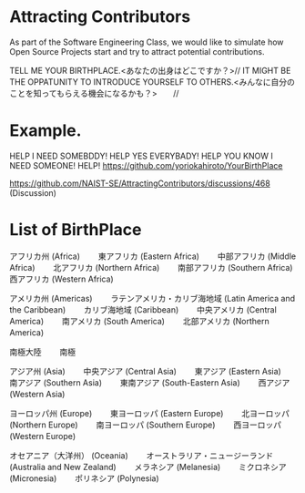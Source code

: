 # Attracting Contributors
As part of the Software Engineering Class, we would like to simulate how Open Source Projects start and try to attract potential contributions.

TELL ME YOUR BIRTHPLACE.<あなたの出身はどこですか？>//
IT MIGHT BE THE OPPATUNITY TO INTRODUCE YOURSELF TO OTHERS.<みんなに自分のことを知ってもらえる機会になるかも？>　　//

# Example.  
HELP I NEED SOMEBDDY! HELP YES EVERYBADY! HELP YOU KNOW I NEED SOMEONE!  HELP!
https://github.com/yoriokahiroto/YourBirthPlace 

https://github.com/NAIST-SE/AttractingContributors/discussions/468 (Discussion)

# List of BirthPlace
アフリカ州 (Africa)　　
  東アフリカ (Eastern Africa)　　
  中部アフリカ (Middle Africa)　　
  北アフリカ (Northern Africa)　　
  南部アフリカ (Southern Africa)　　
  西アフリカ (Western Africa)　　
  
アメリカ州 (Americas)　　
  ラテンアメリカ・カリブ海地域 (Latin America and the Caribbean)　　
  カリブ海地域 (Caribbean)　　
  中央アメリカ (Central America)　　
  南アメリカ (South America)　　
  北部アメリカ (Northern America)　　
  
南極大陸　　
南極　　

アジア州 (Asia)　　
  中央アジア (Central Asia)　　
  東アジア (Eastern Asia)　　
  南アジア (Southern Asia)　　
  東南アジア (South-Eastern Asia)　　
  西アジア (Western Asia)　　
  
ヨーロッパ州 (Europe)　　
東ヨーロッパ (Eastern Europe)　　
北ヨーロッパ (Northern Europe)　　
南ヨーロッパ (Southern Europe)　　
西ヨーロッパ (Western Europe)　　

オセアニア（大洋州） (Oceania)　　
オーストラリア・ニュージーランド (Australia and New Zealand)　　
メラネシア (Melanesia)　　
ミクロネシア (Micronesia)　　
ポリネシア (Polynesia)　　
